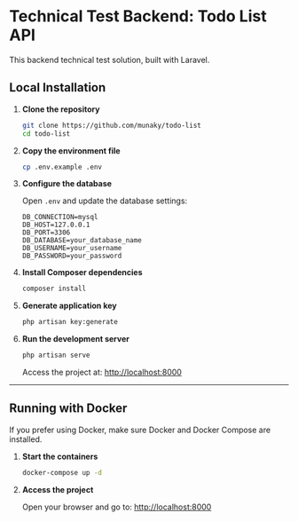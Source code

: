 # Technical Test Backend: Todo List API
This backend technical test solution, built with Laravel.

## Local Installation

1. **Clone the repository**

   ```bash
   git clone https://github.com/munaky/todo-list
   cd todo-list
    ```

2. **Copy the environment file**

   ```bash
   cp .env.example .env
   ```

3. **Configure the database**

   Open `.env` and update the database settings:

   ```env
   DB_CONNECTION=mysql
   DB_HOST=127.0.0.1
   DB_PORT=3306
   DB_DATABASE=your_database_name
   DB_USERNAME=your_username
   DB_PASSWORD=your_password
   ```

4. **Install Composer dependencies**

   ```bash
   composer install
   ```

5. **Generate application key**

   ```bash
   php artisan key:generate
   ```

6. **Run the development server**

   ```bash
   php artisan serve
   ```

   Access the project at: [http://localhost:8000](http://localhost:8000)

---

## Running with Docker

If you prefer using Docker, make sure Docker and Docker Compose are installed.

1. **Start the containers**

   ```bash
   docker-compose up -d
   ```

2. **Access the project**

   Open your browser and go to: [http://localhost:8000](http://localhost:8000)

```
